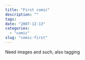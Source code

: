 ```yaml
---
title: "First comic"
description: ""
tags: 
date: "2007-12-13"
categories: 
  - "comic"
slug: "comic-first"
---
```


Need images and such, also tagging